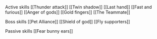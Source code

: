 Active skills
[[Thunder attack]]
[[Twin shadow]]
[[Last hand]]
[[Fast and furious]]
[[Anger of gods]]
[[Gold fingers]]
[[The Teammate]]

Boss skills
[[Pet Alliance]]
[[Shield of god]]
[[Fly supporters]]

Passive skills
[[Fear bunny ears]]



